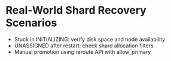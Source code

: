 # Real-World Shard Recovery Scenarios

- Stuck in INITIALIZING: verify disk space and node availability
- UNASSIGNED after restart: check shard allocation filters
- Manual promotion using reroute API with allow_primary
